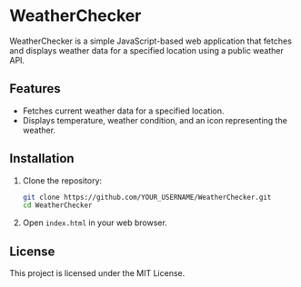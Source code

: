 # WeatherChecker

WeatherChecker is a simple JavaScript-based web application that fetches and displays weather data for a specified location using a public weather API.

## Features

- Fetches current weather data for a specified location.
- Displays temperature, weather condition, and an icon representing the weather.

## Installation

1. Clone the repository:
    ```bash
    git clone https://github.com/YOUR_USERNAME/WeatherChecker.git
    cd WeatherChecker
    ```

2. Open `index.html` in your web browser.

## License

This project is licensed under the MIT License.
